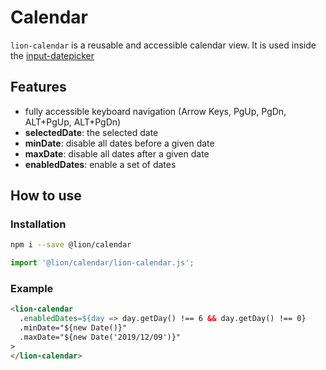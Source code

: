 # Calendar

[//]: # (AUTO INSERT HEADER PREPUBLISH)

`lion-calendar` is a reusable and accessible calendar view.
It is used inside the [input-datepicker](../input-datepicker/)

## Features

- fully accessible keyboard navigation (Arrow Keys, PgUp, PgDn, ALT+PgUp, ALT+PgDn)
- **selectedDate**: the selected date
- **minDate**: disable all dates before a given date
- **maxDate**: disable all dates after a given date
- **enabledDates**: enable a set of dates

## How to use

### Installation

```sh
npm i --save @lion/calendar
```

```js
import '@lion/calendar/lion-calendar.js';
```

### Example

```html
<lion-calendar
  .enabledDates=${day => day.getDay() !== 6 && day.getDay() !== 0}
  .minDate="${new Date()}"
  .maxDate="${new Date('2019/12/09')}"
>
</lion-calendar>
```
